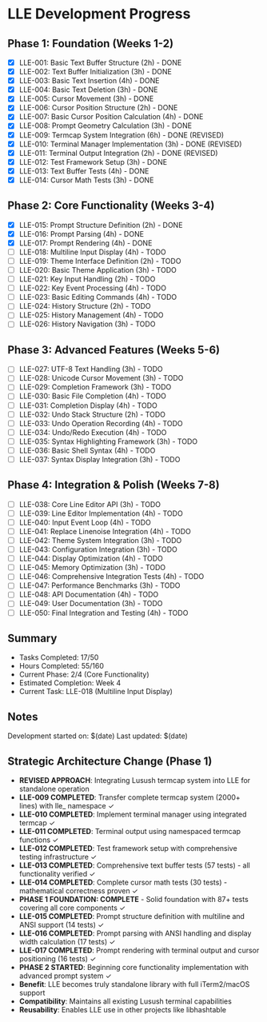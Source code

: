 # LLE Development Progress

## Phase 1: Foundation (Weeks 1-2)
- [x] LLE-001: Basic Text Buffer Structure (2h) - DONE
- [x] LLE-002: Text Buffer Initialization (3h) - DONE
- [x] LLE-003: Basic Text Insertion (4h) - DONE
- [x] LLE-004: Basic Text Deletion (3h) - DONE
- [x] LLE-005: Cursor Movement (3h) - DONE
- [x] LLE-006: Cursor Position Structure (2h) - DONE
- [x] LLE-007: Basic Cursor Position Calculation (4h) - DONE
- [x] LLE-008: Prompt Geometry Calculation (3h) - DONE
- [x] LLE-009: Termcap System Integration (6h) - DONE (REVISED)
- [x] LLE-010: Terminal Manager Implementation (3h) - DONE (REVISED)
- [x] LLE-011: Terminal Output Integration (2h) - DONE (REVISED)
- [x] LLE-012: Test Framework Setup (3h) - DONE
- [x] LLE-013: Text Buffer Tests (4h) - DONE
- [x] LLE-014: Cursor Math Tests (3h) - DONE

## Phase 2: Core Functionality (Weeks 3-4)
- [x] LLE-015: Prompt Structure Definition (2h) - DONE
- [x] LLE-016: Prompt Parsing (4h) - DONE
- [x] LLE-017: Prompt Rendering (4h) - DONE
- [ ] LLE-018: Multiline Input Display (4h) - TODO
- [ ] LLE-019: Theme Interface Definition (2h) - TODO
- [ ] LLE-020: Basic Theme Application (3h) - TODO
- [ ] LLE-021: Key Input Handling (2h) - TODO
- [ ] LLE-022: Key Event Processing (4h) - TODO
- [ ] LLE-023: Basic Editing Commands (4h) - TODO
- [ ] LLE-024: History Structure (2h) - TODO
- [ ] LLE-025: History Management (4h) - TODO
- [ ] LLE-026: History Navigation (3h) - TODO

## Phase 3: Advanced Features (Weeks 5-6)
- [ ] LLE-027: UTF-8 Text Handling (3h) - TODO
- [ ] LLE-028: Unicode Cursor Movement (3h) - TODO
- [ ] LLE-029: Completion Framework (3h) - TODO
- [ ] LLE-030: Basic File Completion (4h) - TODO
- [ ] LLE-031: Completion Display (4h) - TODO
- [ ] LLE-032: Undo Stack Structure (2h) - TODO
- [ ] LLE-033: Undo Operation Recording (4h) - TODO
- [ ] LLE-034: Undo/Redo Execution (4h) - TODO
- [ ] LLE-035: Syntax Highlighting Framework (3h) - TODO
- [ ] LLE-036: Basic Shell Syntax (4h) - TODO
- [ ] LLE-037: Syntax Display Integration (3h) - TODO

## Phase 4: Integration & Polish (Weeks 7-8)
- [ ] LLE-038: Core Line Editor API (3h) - TODO
- [ ] LLE-039: Line Editor Implementation (4h) - TODO
- [ ] LLE-040: Input Event Loop (4h) - TODO
- [ ] LLE-041: Replace Linenoise Integration (4h) - TODO
- [ ] LLE-042: Theme System Integration (3h) - TODO
- [ ] LLE-043: Configuration Integration (3h) - TODO
- [ ] LLE-044: Display Optimization (4h) - TODO
- [ ] LLE-045: Memory Optimization (3h) - TODO
- [ ] LLE-046: Comprehensive Integration Tests (4h) - TODO
- [ ] LLE-047: Performance Benchmarks (3h) - TODO
- [ ] LLE-048: API Documentation (4h) - TODO
- [ ] LLE-049: User Documentation (3h) - TODO
- [ ] LLE-050: Final Integration and Testing (4h) - TODO

## Summary
- Tasks Completed: 17/50
- Hours Completed: 55/160
- Current Phase: 2/4 (Core Functionality)
- Estimated Completion: Week 4
- Current Task: LLE-018 (Multiline Input Display)

## Notes
Development started on: $(date)
Last updated: $(date)

## Strategic Architecture Change (Phase 1)
- **REVISED APPROACH**: Integrating Lusush termcap system into LLE for standalone operation
- **LLE-009 COMPLETED**: Transfer complete termcap system (2000+ lines) with lle_ namespace ✓
- **LLE-010 COMPLETED**: Implement terminal manager using integrated termcap ✓
- **LLE-011 COMPLETED**: Terminal output using namespaced termcap functions ✓
- **LLE-012 COMPLETED**: Test framework setup with comprehensive testing infrastructure ✓
- **LLE-013 COMPLETED**: Comprehensive text buffer tests (57 tests) - all functionality verified ✓
- **LLE-014 COMPLETED**: Complete cursor math tests (30 tests) - mathematical correctness proven ✓
- **PHASE 1 FOUNDATION: COMPLETE** - Solid foundation with 87+ tests covering all core components ✓
- **LLE-015 COMPLETED**: Prompt structure definition with multiline and ANSI support (14 tests) ✓
- **LLE-016 COMPLETED**: Prompt parsing with ANSI handling and display width calculation (17 tests) ✓
- **LLE-017 COMPLETED**: Prompt rendering with terminal output and cursor positioning (16 tests) ✓
- **PHASE 2 STARTED**: Beginning core functionality implementation with advanced prompt system ✓
- **Benefit**: LLE becomes truly standalone library with full iTerm2/macOS support
- **Compatibility**: Maintains all existing Lusush terminal capabilities
- **Reusability**: Enables LLE use in other projects like libhashtable
